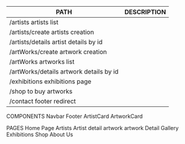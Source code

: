  |   PATH            |      DESCRIPTION           |
 |------------------ | ---------------------------|                 
 |/artists              artists list                                
 |/artists/create       artists creation
 |/artists/details      artist details by id
 |/artWorks/create      artwork creation
 |/artWorks             artworks list
 |/artWorks/details     artwork details by id
 |/exhibitions          exhibitions page
 |/shop 	            to buy artworks
 |/contact              footer redirect



 COMPONENTS
 Navbar
 Footer
 ArtistCard 
 ArtworkCard

 PAGES
 Home Page
 Artists
 Artist detail
 artwork
 artwork Detail
 Gallery
 Exhibitions
 Shop
 About Us